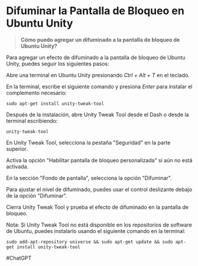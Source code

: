 # Difuminar la Pantalla de Bloqueo en Ubuntu Unity 

> **Cómo puedo agregar un difuminado a la pantalla de bloqueo de Ubuntu Unity?**

Para agregar un efecto de difuminado a la pantalla de bloqueo de Ubuntu Unity, puedes seguir los siguientes pasos:

Abre una terminal en Ubuntu Unity presionando *Ctrl + Alt + T* en el teclado.

En la terminal, escribe el siguiente comando y presiona *Enter* para instalar el complemento necesario:

`sudo apt-get install unity-tweak-tool`

Después de la instalación, abre Unity Tweak Tool desde el Dash o desde la terminal escribiendo:

`unity-tweak-tool`

En Unity Tweak Tool, selecciona la pestaña "Seguridad" en la parte superior.

Activa la opción "Habilitar pantalla de bloqueo personalizada" si aún no está activada.

En la sección "Fondo de pantalla", selecciona la opción "Difuminar".

Para ajustar el nivel de difuminado, puedes usar el control deslizante debajo de la opción "Difuminar".

Cierra Unity Tweak Tool y prueba el efecto de difuminado en la pantalla de bloqueo.

Nota: Si Unity Tweak Tool no está disponible en los repositorios de software de Ubuntu, puedes instalarlo usando el siguiente comando en la terminal:

`sudo add-apt-repository universe && sudo apt-get update && sudo apt-get install unity-tweak-tool`

#ChatGPT
